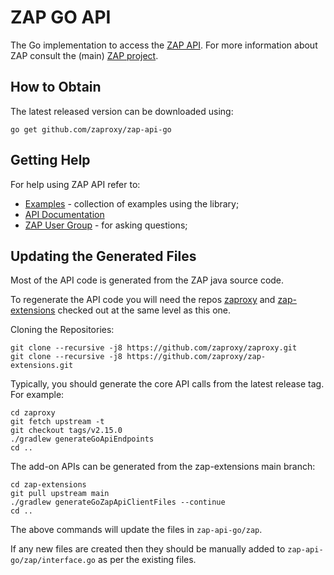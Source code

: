 # ZAP GO API

The Go implementation to access the [ZAP API](https://www.zaproxy.org/docs/api/). For more information
about ZAP consult the (main) [ZAP project](https://github.com/zaproxy/zaproxy/).

## How to Obtain

The latest released version can be downloaded using:

    go get github.com/zaproxy/zap-api-go

## Getting Help

For help using ZAP API refer to:
  * [Examples](https://github.com/zaproxy/zap-api-go/tree/master/example) - collection of examples using the library;
  * [API Documentation](https://www.zaproxy.org/docs/api/)
  * [ZAP User Group](https://groups.google.com/group/zaproxy-users) - for asking questions;

## Updating the Generated Files

Most of the API code is generated from the ZAP java source code.

To regenerate the API code you will need the repos [zaproxy](https://github.com/zaproxy/zaproxy) and [zap-extensions](https://github.com/zaproxy/zap-extensions) checked out at the same level as this one.

Cloning the Repositories:
```
git clone --recursive -j8 https://github.com/zaproxy/zaproxy.git
git clone --recursive -j8 https://github.com/zaproxy/zap-extensions.git
```

Typically, you should generate the core API calls from the latest release tag. For example:

```
cd zaproxy
git fetch upstream -t
git checkout tags/v2.15.0
./gradlew generateGoApiEndpoints
cd ..
```

The add-on APIs can be generated from the zap-extensions main branch:

```
cd zap-extensions
git pull upstream main
./gradlew generateGoZapApiClientFiles --continue
cd ..
```

The above commands will update the files in `zap-api-go/zap`.

If any new files are created then they should be manually added to `zap-api-go/zap/interface.go` as per the existing files.